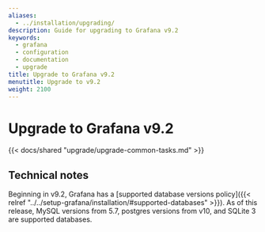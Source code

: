 ```yaml
---
aliases:
  - ../installation/upgrading/
description: Guide for upgrading to Grafana v9.2
keywords:
  - grafana
  - configuration
  - documentation
  - upgrade
title: Upgrade to Grafana v9.2
menutitle: Upgrade to v9.2
weight: 2100
---
```


# Upgrade to Grafana v9.2

{{< docs/shared "upgrade/upgrade-common-tasks.md" >}}

## Technical notes

Beginning in v9.2, Grafana has a [supported database versions policy]({{< relref "../../setup-grafana/installation/#supported-databases" >}}). As of this release, MySQL versions from 5.7, postgres versions from v10, and SQLite 3 are supported databases.
